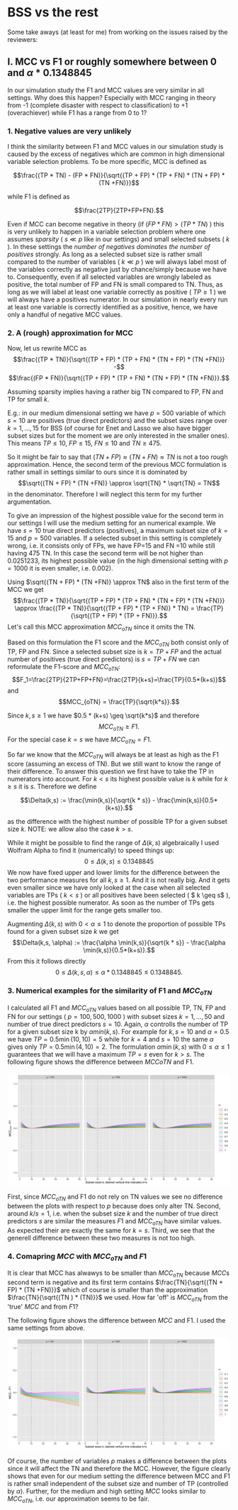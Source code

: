 # BSS vs the rest

Some take aways (at least for me) from working on the issues raised by the reviewers:

## I. MCC vs F1 or roughly somewhere between $0$ and $\alpha * 0.1348845$
In our simulation study the F1 and MCC values are very similar in all settings. Why does this happen? Especially with MCC ranging in theory from -1 (complete disaster with respect to classification) to +1 (overachiever) while F1 has a range from 0 to 1?

### 1. Negative values are very unlikely
I think the similarity between F1 and MCC values in our simulation study is caused by the excess of negatives which are common in high dimensional variable selection problems. To be more specific, MCC is defined as

$$\frac{(TP * TN) - (FP * FN)}{\sqrt{(TP + FP) * (TP + FN) * (TN + FP) * (TN +FN)}}$$
 	
while F1 is defined as

$$\frac{2TP}{2TP+FP+FN}.$$ 

Even if MCC can become negative in theory (if $(FP * FN)>(TP * TN)$ ) this is very unlikely to happen in a variable selection problem where one assumes *sparsity* ( $s \ll p$ like in our settings) and small selected subsets ( $k$ ). In these settings the *number of negatives dominates the number of positives* strongly. As long as a selected subset size is rather small compared to the number of variables ( $k \ll p$ ) we will always label most of the variables correctly as negative just by chance/simply because we have to. Consequently, even if all selected variables are wrongly labeled as positive, the total number of FP and FN is small compared to TN. Thus, as long as we will label at least one variable correctly as positive ( $TP \geq 1$ ) we will always have a positives numerator. In our simulation in nearly every run at least one variable is correctly identified as a positive, hence, we have only a handful of negative MCC values.

### 2. A (rough) approximation for MCC
Now, let us rewrite MCC as 
$$\frac{(TP * TN)}{\sqrt{(TP + FP) * (TP + FN) * (TN + FP) * (TN +FN)}} -$$ 
$$\frac{(FP * FN)}{\sqrt{(TP + FP) * (TP + FN) * (TN + FP) * (TN +FN)}}.$$

Assuming sparsity implies having a rather big TN compared to FP, FN and TP for small $k$. 

E.g.: in our medium dimensional setting we have $p=500$ variable of which $s=10$ are positives (true direct predictors) and the subset sizes range over $k=1,...,15$ for BSS (of course for Enet and Lasso we also have bigger subset sizes but for the moment we are only interested in the smaller ones). This means $TP \leq 10$, $FP \leq 15$, $FN \leq 10$ and $TN \geq 475$.

So it might be fair to say that $(TN + FP) \approx (TN +FN) \approx TN$ is not a too rough approximation. Hence, the second term of the previous MCC formulation is rather small in settings similar to ours since it is dominated by 
$$\sqrt{(TN + FP) * (TN +FN)} \approx \sqrt{TN} * \sqrt{TN} = TN$$ 
in the denominator. Therefore I will neglect this term for my further argumentation. 

To give an impression of the highest possible value for the second term in our settings I will use the medium setting for an numerical example. We have $s=10$ true direct predictors (positives), a maximum subset size of $k=15$ and $p=500$ variables. If a selected subset in this setting is completely wrong, i.e. it consists only of FPs, we have FP=15 and FN =10 while still having 475 TN. In this case the second term will be not higher than 0.0251233, its highest possible value (in the high dimensional setting with $p=1000$ it is even smaller, i.e. 0.002).

Using $\sqrt{(TN + FP) * (TN +FN)} \approx TN$ also in the first term of the MCC we get 
$$\frac{(TP * TN)}{\sqrt{(TP + FP) * (TP + FN) * (TN + FP) * (TN +FN)}} \approx \frac{(TP * TN)}{\sqrt{(TP + FP) * (TP + FN)} * TN} = \frac{TP}{\sqrt{(TP + FP) * (TP + FN)}}.$$ 
Let's call this MCC approximation $MCC_{oTN}$ since it omits the TN.

Based on this formulation the F1 score and the $MCC_{oTN}$ both consist only of TP, FP and FN. Since a selected subset size is $k=TP+FP$ and the actual number of positives (true direct predictors) is $s=TP+FN$ we can reformulate the F1-score and $MCC_{oTN}$:
$$F_1=\frac{2TP}{2TP+FP+FN}=\frac{2TP}{k+s}=\frac{TP}{0.5*(k+s)}$$
and
$$MCC_{oTN} = \frac{TP}{\sqrt{k*s}}.$$

Since $k,s \geq 1$ we have $0.5 * (k+s) \geq \sqrt{k*s}$ and therefore 
$$MCC_{oTN} \geq F1.$$ 
For the special case $k=s$ we have $MCC_{oTN} = F1$. 

So far we know that the $MCC_{oTN}$ will always be at least as high as the F1 score (assuming an excess of TN). But we still want to know the range of their difference. To answer this question we first have to take the TP in numerators into account. For $k < s$ its highest possible value is $k$ while for $k \geq s$ it is $s$. Therefore we define

$$\Delta(k,s) := \frac{\min(k,s)}{\sqrt{k * s}} - \frac{\min(k,s)}{0.5*(k+s)}.$$

as the difference with the highest number of possible TP for a given subset size $k$. NOTE: we allow also the case $k>s$.

While it might be possible to find the range of $\Delta(k,s)$ algebraically I used Wolfram Alpha to find it (numerically) to speed things up:  
$$0 \leq \Delta(k,s) \leq 0.1348845$$
We now have fixed upper and lower limits for the difference between the two performance measures for all $k,s \geq 1$. And it is not really big. And it gets even smaller since we have only looked at the case when all selected variables are TPs ( $k < s$ ) or all positives have been selected ( $ k \geq s$ ), i.e. the highest possible numerator. As soon as the number of TPs gets smaller the upper limit for the range gets smaller too.

Augmenting $\Delta(k,s)$ with $0 < \alpha \leq 1$ to denote the proportion of possible TPs found for a given subset size $k$ we get
$$\Delta(k,s, \alpha) := \frac{\alpha \min(k,s)}{\sqrt{k * s}} - \frac{\alpha \min(k,s)}{0.5*(k+s)}.$$
From this it follows directly 
$$0 \leq \Delta(k,s, \alpha) \leq \alpha * 0.1348845 \leq 0.1348845.$$

### 3. Numerical examples for the similarity of F1 and $MCC_{oTN}$
I calculated all F1 and $MCC_{oTN}$ values based on all possible TP, TN, FP and FN for our settings ( $p=100,500,1000$ ) with subset sizes $k=1,\dots,50$ and number of true direct predictors $s=10$. Again, $\alpha$ controlls the number of TP for a given subset size k by $\alpha min(k,s)$. For example for $k,s=10$ and $\alpha=0.5$ we have $TP = 0.5 \min(10,10) = 5$ while for $k=4$ and $s=10$ the same $\alpha$ gives only $TP=0.5 \min(4,10) = 2$. The formulation $\alpha \min(k,s)$ with $0 \leq \alpha \leq 1$ guarantees that we will have a maximum $TP=s$ even for $k>s$. The following figure shows the difference between $MCC_{}oTN$ and F1.

![alt text](https://github.com/moritz-hanke/bss/blob/e46d0d90936671d16e0bc2647042839847f4ad35/plots/binary%20classification/MCCoTN_F1.png)

First, since $MCC_{oTN}$ and F1 do not rely on TN values we see no difference between the plots with respect to $p$ because does only alter TN. Second, around $k/s=1$, i.e. when the subset size $k$ and the number of true direct predictors $s$ are similar the measures $F1$ and $MCC_{oTN}$ have similar values. As expected their are exactly the same for $k=s$. Third, we see that the generell difference between these two measures is not too high.

### 4. Comapring $MCC$ with $MCC_{oTN}$ and $F1$
It is clear that MCC has alwawys to be smaller than $MCC_{oTN}$ because $MCC$s second term is negative and its first term contains $\frac{TN}{\sqrt{(TN + FP) * (TN +FN)}}$ which of course is smaller than the approximation $\frac{TN}{\sqrt{(TN ) * (TN)}}$ we used. How far 'off' is $MCC_{oTN}$ from the 'true' $MCC$ and from $F1$?

The following figure shows the difference between $MCC$ and F1. I used the same settings from above.

![alt text](https://github.com/moritz-hanke/bss/blob/e46d0d90936671d16e0bc2647042839847f4ad35/plots/binary%20classification/MCC_F1.png)

Of course, the number of variables $p$ makes a difference between the plots since it will affect the TN and therefore the MCC. However, the figure clearly shows that even for our medium setting the difference between MCC and F1 is rather small independent of the subset size and number of TP (controlled by $\alpha$). Further, for the medium and high setting $MCC$ looks similar to $MCC_{oTN}$, i.e. our approximation seems to be fair. 

